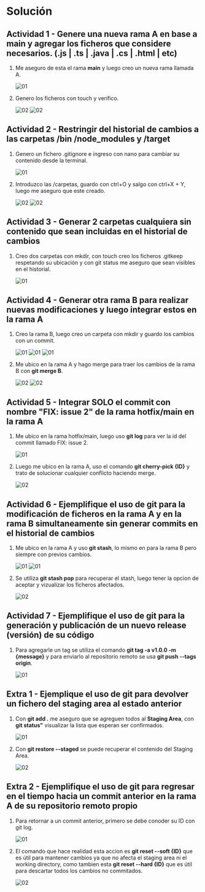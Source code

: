 # Solución

## Actividad 1 - Genere una nueva rama A en base a main y agregar los ficheros que considere necesarios. (.js | .ts | .java | .cs | .html | etc)

1. Me aseguro de esta el rama **main** y luego creo un nueva rama llamada A.

    ![01](./images/01.png)

2. Genero los ficheros con touch y verifico.

    ![02](./images/02.1.png)
    ![02](./images/02.png)

## Actividad 2 - Restringir del historial de cambios a las carpetas /bin /node_modules y /target

1. Genero un fichero .gitignore e ingreso con nano para cambiar su contenido desde la terminal.

    ![01](./images/03.png)

2. Introduzco las /carpetas, guardo con ctrl+O y salgo con ctrl+X + Y, luego me aseguro que este creado.

    ![02](./images/04.png)
    ![02](./images/4.1.png)

## Actividad 3 - Generar 2 carpetas cualquiera sin contenido que sean incluidas en el historial de cambios

1. Creo dos carpetas con mkdir, con touch creo los ficheros .gitkeep respetando su ubicación y con git status me aseguro que sean visibles en el historial.

    ![01](./images/5.png)

## Actividad 4 - Generar otra rama B para realizar nuevas modificaciones y luego integrar estos en la rama A

1. Creo la rama B, luego creo un carpeta con mkdir y guardo los cambios con un commit.

    ![01](./images/06.png)
    ![01](./images/07.png)
    ![01](./images/7.1.png)

2. Me ubico en la rama A y hago merge para traer los cambios de la rama B con **git merge B**.

    ![02](./images/7.2.png)
    ![02](./images/8.png)

## Actividad 5 - Integrar SOLO el commit con nombre "FIX: issue 2" de la rama hotfix/main en la rama A

1. Me ubico en la rama hotfix/main, luego uso **git log** para ver la id del commit llamado FIX: issue 2.

    ![01](./images/09.png)

2. Luego me ubico en la rama A, uso el comando **git cherry-pick {ID}** y trato de solucionar cualquier conflicto haciendo merge.

    ![02](./images/10.png)

## Actividad 6 - Ejemplifique el uso de git para la modificación de ficheros en la rama A y en la rama B simultaneamente sin generar commits en el historial de cambios

1. Me ubico en la rama A y uso **git stash**, lo mismo en para la rama B pero siempre con previos cambios.

    ![01](./images/11.png)
    ![01](./images/11.1.png)

2. Se utiliza **git stash pop** para recuperar el stash, luego tener la opcion de aceptar y vizualizar los ficheros afectados.

    ![02](./images/11.2.png)

## Actividad 7 - Ejemplifique el uso de git para la generación y publicación de un nuevo release (versión) de su código

1. Para agregarle un tag se utiliza el comando **git tag -a v1.0.0 -m {message}** y para enviarlo al repositorio remoto se usa **git push --tags origin**.

    ![01](./images/12.png)

## Extra 1 - Ejemplique el uso de git para devolver un fichero del staging area al estado anterior

1. Con **git add .** me aseguro que se agreguen todos al **Staging Area**, con **git status"** visualizar la lista que esperan ser confirmados.

    ![01](./images/13.png)

2. Con **git restore --staged** se puede recuperar el contenido del Staging Area.

    ![02](./images/13.1.png)

## Extra 2 - Ejemplifique el uso de git para regresar en el tiempo hacia un commit anterior en la rama A de su repositorio remoto propio

1. Para retornar a un commit anterior, primero se debe conoder su ID con git log.

    ![01](./images/14.png)

2. El comando que hace realidad esta accion es **git reset --soft {ID}** que es útil para mantener cambios ya que no afecta el staging area ni el working directory, como tambien esta **git reset --hard {ID}** que es útil para descartar todos los cambios no commitados.

    ![02](./images/14.1.png)
